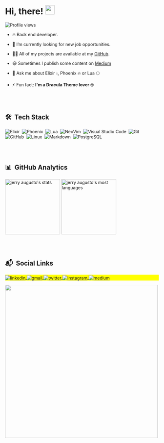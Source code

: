 
# <h1 align="left">Hi, there! <img src="https://raw.githubusercontent.com/kaueMarques/kaueMarques/master/hi.gif" width="30px"></h1>
<p align="left"> <img src="https://komarev.com/ghpvc/?username=jerryaugusto&color=9580FF&style=flat" alt="Profile views" /> </p>

- 🔥 Back end developer.

- 🔭 I’m currently looking for new job opportunities.

- 👨‍💻 All of my projects are available at my [GitHub](https://github.com/jerryaugusto?tab=repositories).

- 😃 Sometimes I publish some content on [Medium](https://medium.com/@jerryaugusto)

- 💬 Ask me about Elixir 💧, Phoenix 🔥 or Lua 🌕

- ⚡ Fun fact: **I'm a Dracula Theme lover** 🤓

<br><br>

## 🛠 &nbsp;Tech Stack

![Elixir](https://img.shields.io/badge/-Elixir-22212C?style=flat&logo=elixir&logoColor=9580FF)&nbsp;
![Phoenix](https://img.shields.io/badge/-Phoenix-22212C?style=flat&logo=codeigniter&logoColor=FF9580)&nbsp;
![Lua](https://img.shields.io/badge/-Lua-22212C?style=flat&logo=lua&logoColor=9580FF)&nbsp;
![NeoVim](https://img.shields.io/badge/-NeoVim-22212C?style=flat&logo=neovim&logoColor=8AFF80)&nbsp;
![Visual Studio Code](https://img.shields.io/badge/-Visual%20Studio%20Code-22212C?style=flat&logo=visual-studio-code&logoColor=9580FF)&nbsp;
![Git](https://img.shields.io/badge/-Git-22212C?style=flat&logo=git&logoColor=FFCA80)&nbsp;
![GitHub](https://img.shields.io/badge/-GitHub-22212C?style=flat&logo=github&logoColor=F8F8F2)&nbsp;
![Linux](https://img.shields.io/badge/-Linux-22212C?style=flat&logo=linux&logoColor=FFCA80)&nbsp;
![Markdown](https://img.shields.io/badge/-Markdown-22212C?style=flat&logo=markdown&logoColor=F8F8F2)&nbsp;
![PostgreSQL](https://img.shields.io/badge/-PostgreSQL-22212C?style=flat&logo=postgresql&logoColor=9580FF)&nbsp;
<!-- ![HTML](https://img.shields.io/badge/-HTML-22212C?style=flat&logo=HTML5&logoColor=FFCA80)&nbsp;
![CSS](https://img.shields.io/badge/-CSS-22212C?style=flat&logo=CSS3&logoColor=9580FF)&nbsp; -->


<br><br>

## 📊 &nbsp;GitHub Analytics

<p align="left">
<img height="180em" src="https://github-readme-stats.vercel.app/api?username=jerryaugusto&show_icons=true&theme=dracula&title_color=FF80BF&text_color=F8F8F2&bg_color=22212C&icon_color=8AFF80&border_color=9580FF&layout=default" alt="jerry augusto's stats"/>
<img height="180em" src="https://github-readme-stats.vercel.app/api/top-langs/?username=jerryaugusto&theme=dracula&title_color=FF80BF&text_color=F8F8F2&bg_color=22212C&icon_color=8AFF80&border_color=9580FF&layout=compact&include_all_commits=true&count_private=true" alt="jerry augusto's most languages"/>
</p>

<br><br>


## 📬 &nbsp;Social Links

<p align="left" style="background:yellow">
<a href="https://linkedin.com/in/jerryaugustodev" target="_blank">
  <img align="center" src="https://img.shields.io/badge/-jerryaugustodev-22212C?style=flat&labelColor=F8F8F2&logo=linkedin&logoColor=9580FF" alt="linkedin"/>
</a>
<a href="mailto:jerryaugustodev@gmail.com" target="_blank">
 <img align="center" src="https://img.shields.io/badge/-jerryaugustodev-22212C?style=flat&labelColor=FF9580&logoColor=F8F8F2&logo=gmail" alt="gmail"/>
</a>
<a href="https://twitter.com/jerryaugustodev" target="_blank">
  <img align="center" src="https://img.shields.io/badge/-jerryaugustodev-22212C?style=flat&labelColor=9580FF&logoColor=F8F8F2&logo=twitter" alt="twitter"/>  
</a>
<a href="https://instagram.com/jerryaugustodev" target="_blank">
 <img align="center" src="https://img.shields.io/badge/-jerryaugustodev-22212C?style=flat&labelColor=F8F8F2&logoColor=FF9580&logo=instagram" alt="instagram"/>
</a>
<a href="https://medium.com/@jerryaugusto" target="_blank">
  <img align="center" src="https://img.shields.io/badge/-@jerryaugusto-22212C?style=flat&labelColor=F8F8F2&logoColor=21222C&logo=medium" alt="medium"/>
</a>
</p>


<img width="500em" src="https://github-readme-twitter-gazf.vercel.app/api?id=jerryaugustodev&layout=wide&show_reply=off&show_retweet=off" />

<!-- **jerryaugusto/jerryaugusto** is a ✨ _special_ ✨ repository because its `README.md` (this file) appears on your GitHub profile. -->

<!--   ![Snake animation](https://github.com/jerryaugusto/jerryaugusto/blob/output/github-contribution-grid-snake.svg) -->
  
<!-- https://starchart.cc/jerryaugusto/eBank.svg -->
  
